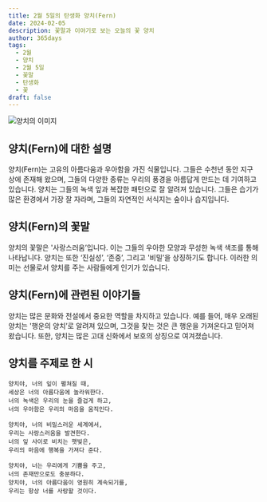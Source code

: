 ```yaml
---
title: 2월 5일의 탄생화 양치(Fern)
date: 2024-02-05
description: 꽃말과 이야기로 보는 오늘의 꽃 양치
author: 365days
tags:
  - 2월
  - 양치
  - 2월 5일
  - 꽃말
  - 탄생화
  - 꽃
draft: false
---
```



![양치의 이미지](https://cdn.pixabay.com/photo/2024/07/24/15/31/fern-8918660_640.jpg#center)


## 양치(Fern)에 대한 설명

양치(Fern)는 고유의 아름다움과 우아함을 가진 식물입니다. 그들은 수천년 동안 지구상에 존재해 왔으며, 그들의 다양한 종류는 우리의 풍경을 아름답게 만드는 데 기여하고 있습니다. 양치는 그들의 녹색 잎과 복잡한 패턴으로 잘 알려져 있습니다. 그들은 습기가 많은 환경에서 가장 잘 자라며, 그들의 자연적인 서식지는 숲이나 습지입니다.

## 양치(Fern)의 꽃말

양치의 꽃말은 '사랑스러움’입니다. 이는 그들의 우아한 모양과 무성한 녹색 색조를 통해 나타납니다. 양치는 또한 ‘진실성’, ‘존중’, 그리고 '비밀’을 상징하기도 합니다. 이러한 의미는 선물로서 양치를 주는 사람들에게 인기가 있습니다.

## 양치(Fern)에 관련된 이야기들

양치는 많은 문화와 전설에서 중요한 역할을 차지하고 있습니다. 예를 들어, 매우 오래된 양치는 '행운의 양치’로 알려져 있으며, 그것을 찾는 것은 큰 행운을 가져온다고 믿어져 왔습니다. 또한, 양치는 많은 고대 신화에서 보호의 상징으로 여겨졌습니다.

## 양치를 주제로 한 시

	양치야, 너의 잎이 펼쳐질 때,
	세상은 너의 아름다움에 놀라워한다.
	너의 녹색은 우리의 눈을 즐겁게 하고,
	너의 우아함은 우리의 마음을 움직인다.
	
	양치야, 너의 비밀스러운 세계에서,
	우리는 사랑스러움을 발견한다.
	너의 잎 사이로 비치는 햇빛은,
	우리의 마음에 행복을 가져다 준다.
	
	양치야, 너는 우리에게 기쁨을 주고,
	너의 존재만으로도 충분하다.
	양치야, 너의 아름다움이 영원히 계속되기를,
	우리는 항상 너를 사랑할 것이다.